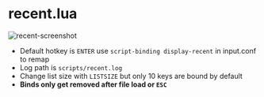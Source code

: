 # recent.lua
![recent-screenshot](https://raw.githubusercontent.com/nightedt/mpv-scripts/master/etc/recent.png)
* Default hotkey is `ENTER` use `script-binding display-recent` in input.conf to remap
* Log path is `scripts/recent.log`
* Change list size with `LISTSIZE` but only 10 keys are bound by default
* **Binds only get removed after file load or `ESC`**
